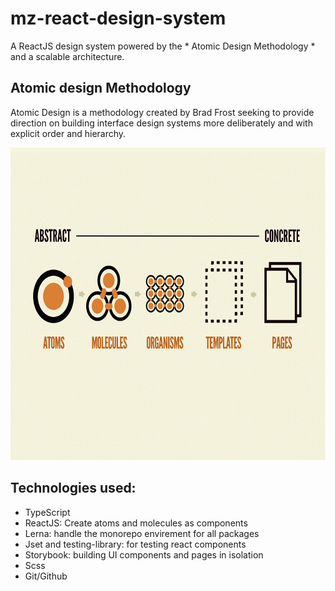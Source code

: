 # mz-react-design-system

A ReactJS design system powered by the * Atomic Design Methodology * and a scalable architecture.

## Atomic design Methodology
Atomic Design is a methodology created by Brad Frost seeking to provide direction on building interface design systems more deliberately and with explicit order and hierarchy.<br/>

<img src="https://github.com/ridhamz/mz-react-design-system/blob/master/atomic-design-system.png" height="500px" width="100%" class="center" />

## Technologies used:

<ul>
  <li>TypeScript</li>
  <li>ReactJS: Create atoms and molecules as components </li>
  <li>Lerna: handle the monorepo envirement for all packages </li>
  <li>Jset and testing-library: for testing react components </li>
  <li>Storybook: building UI components and pages in isolation </li> 
  <li>Scss</li>
  <li>Git/Github</li>
  </ul>
